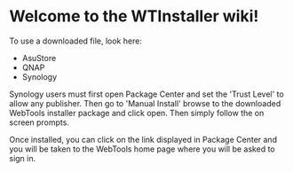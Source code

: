 # Welcome to the WTInstaller wiki!

To use a downloaded file, look here:

* AsuStore
* QNAP
* Synology

Synology users must first open Package Center and set the 'Trust Level' to allow any publisher. Then go to 'Manual Install' browse to the downloaded WebTools installer package and click open. Then simply follow the on screen prompts.

Once installed, you can click on the link displayed in Package Center and you will be taken to the WebTools home page where you will be asked to sign in.


